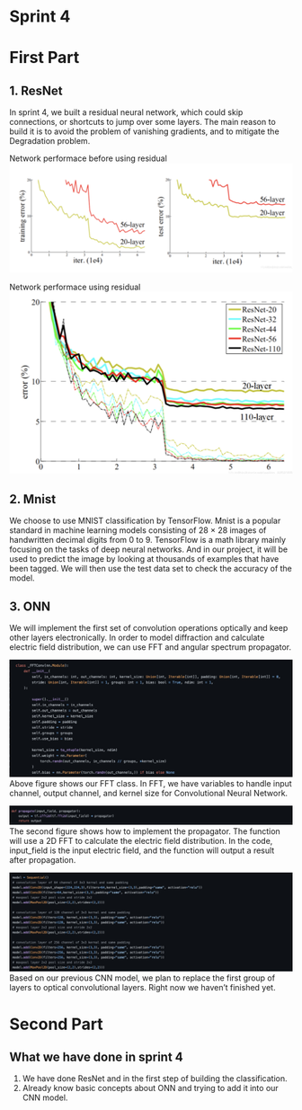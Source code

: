 Sprint 4 
== 
# First Part
## 1. ResNet  
In sprint 4, we built a residual neural network, which could skip connections, or shortcuts to jump over some layers. The main reason to build it is to avoid the problem of vanishing gradients, and to mitigate the Degradation problem.  

Network performace before using residual
![image](https://github.com/ChujunQi/EC601_photonics_image_processor/blob/main/Sprint%204/performance%20before%20using%20resnet.png)  

Network performace using residual
![image](https://github.com/ChujunQi/EC601_photonics_image_processor/blob/main/Sprint%204/performance%20using%20resnet.png)  

## 2. Mnist  
We choose to use MNIST classification by TensorFlow. Mnist is a popular standard in machine learning models consisting of 28 × 28 images of handwritten decimal digits from 0 to 9. TensorFlow is a math library mainly focusing on the tasks of deep neural networks. And in our project, it will be used to predict the image by looking at thousands of examples that have been tagged. We will then use the test data set to check the accuracy of the model.

## 3. ONN
We will implement the first set of convolution operations optically and keep other layers electronically. In order to model diffraction and calculate electric field distribution, we can use FFT and angular spectrum propagator.

![image](https://github.com/ChujunQi/EC601_photonics_image_processor/blob/main/Sprint%204/FFT.png)
Above figure shows our FFT class. In FFT, we have variables to handle input channel, output channel, and kernel size for Convolutional Neural Network. 

![image](https://github.com/ChujunQi/EC601_photonics_image_processor/blob/main/Sprint%204/propagate.png)
The second figure shows how to implement the propagator. The function will use a 2D FFT to calculate the electric field distribution. In the code, input_field is the input electric field, and the function will output a result after propagation. 

![image](https://github.com/ChujunQi/EC601_photonics_image_processor/blob/main/Sprint%204/layers.png)
Based on our previous CNN model, we plan to replace the first group of layers to optical convolutional layers. Right now we haven’t finished yet.

# Second Part
## What we have done in sprint 4  
1. We have done ResNet and in the first step of building the classification. 
2. Already know basic concepts about ONN and trying to add it into our CNN model.

